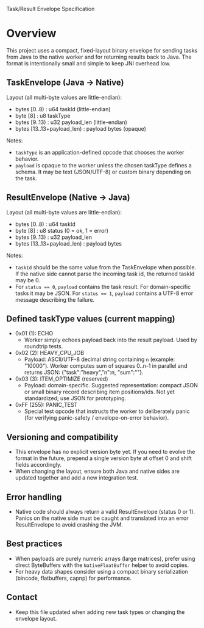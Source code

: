 Task/Result Envelope Specification

Overview
========
This project uses a compact, fixed-layout binary envelope for sending tasks from Java to the native worker and for returning results back to Java.  The format is intentionally small and simple to keep JNI overhead low.

TaskEnvelope (Java -> Native)
-----------------------------
Layout (all multi-byte values are little-endian):

- bytes [0..8)   : u64 taskId (little-endian)
- byte  [8]      : u8  taskType
- bytes [9..13)  : u32 payload_len (little-endian)
- bytes [13..13+payload_len) : payload bytes (opaque)

Notes:
- `taskType` is an application-defined opcode that chooses the worker behavior.
- `payload` is opaque to the worker unless the chosen taskType defines a schema. It may be text (JSON/UTF-8) or custom binary depending on the task.

ResultEnvelope (Native -> Java)
-------------------------------
Layout (all multi-byte values are little-endian):

- bytes [0..8)   : u64 taskId
- byte  [8]      : u8  status (0 = ok, 1 = error)
- bytes [9..13)  : u32 payload_len
- bytes [13..13+payload_len) : payload bytes

Notes:
- `taskId` should be the same value from the TaskEnvelope when possible. If the native side cannot parse the incoming task id, the returned taskId may be 0.
- For `status == 0`, `payload` contains the task result. For domain-specific tasks it may be JSON. For `status == 1`, `payload` contains a UTF-8 error message describing the failure.

Defined taskType values (current mapping)
-----------------------------------------
- 0x01 (1): ECHO
  - Worker simply echoes payload back into the result payload. Used by roundtrip tests.
- 0x02 (2): HEAVY_CPU_JOB
  - Payload: ASCII/UTF-8 decimal string containing `n` (example: "10000"). Worker computes sum of squares 0..n-1 in parallel and returns JSON: {"task":"heavy","n":n, "sum":"<decimal>"}.
- 0x03 (3): ITEM_OPTIMIZE (reserved)
  - Payload: domain-specific. Suggested representation: compact JSON or small binary record describing item positions/ids. Not yet standardized; use JSON for prototyping.
- 0xFF (255): PANIC_TEST
  - Special test opcode that instructs the worker to deliberately panic (for verifying panic-safety / envelope-on-error behavior).

Versioning and compatibility
----------------------------
- This envelope has no explicit version byte yet. If you need to evolve the format in the future, prepend a single version byte at offset 0 and shift fields accordingly.
- When changing the layout, ensure both Java and native sides are updated together and add a new integration test.

Error handling
--------------
- Native code should always return a valid ResultEnvelope (status 0 or 1). Panics on the native side must be caught and translated into an error ResultEnvelope to avoid crashing the JVM.

Best practices
--------------
- When payloads are purely numeric arrays (large matrices), prefer using direct ByteBuffers with the `NativeFloatBuffer` helper to avoid copies.
- For heavy data shapes consider using a compact binary serialization (bincode, flatbuffers, capnp) for performance.

Contact
-------
- Keep this file updated when adding new task types or changing the envelope layout.

